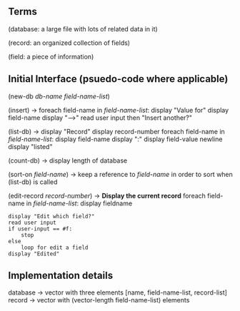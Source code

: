 Terms
-----
(database: a large file with lots of related data in it)

(record: an organized collection of fields)

(field: a piece of information)

Initial Interface (psuedo-code where applicable)
-----------------
(new-db *db-name* *field-name-list*)

(insert) ->
    foreach field-name in *field-name-list*:
        display "Value for"
        display field-name
        display "-->"
        read user input
    then "Insert another?"

(list-db) ->
    display "Record"
    display record-number
    foreach field-name in *field-name-list*:
        display field-name
        display ":"
        display field-value
        newline
    display "listed"

(count-db) ->
    display length of database

(sort-on *field-name*) ->
    keep a reference to *field-name* in order to sort when (list-db) is called

(edit-record *record-number*) ->
    **Display the current record**
    foreach field-name in *field-name-list*:
        display fieldname

    display "Edit which field?"
    read user input
    if user-input == #f:
        stop
    else
        loop for edit a field
    display "Edited"

Implementation details
----------------------
database -> vector with three elements [name, field-name-list, record-list]
record -> vector with (vector-length field-name-list) elements

